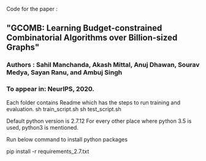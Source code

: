 Code for the paper :
## "GCOMB: Learning Budget-constrained Combinatorial Algorithms over Billion-sized Graphs"

### Authors : Sahil Manchanda, Akash Mittal, Anuj Dhawan, Sourav Medya, Sayan Ranu, and Ambuj Singh

### To appear in: NeurIPS, 2020.

Each folder contains Readme which has the steps to run training and evaluation.
sh train_script.sh
sh test_script.sh


Default python version is 2.7.12
For every other place where python 3.5 is used, python3 is mentioned.

Run below command to install python packages

pip install -r requirements_2.7.txt




